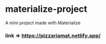 # materialize-project
A mini project made with Materialize

### link => https://pizzariamat.netlify.app/

